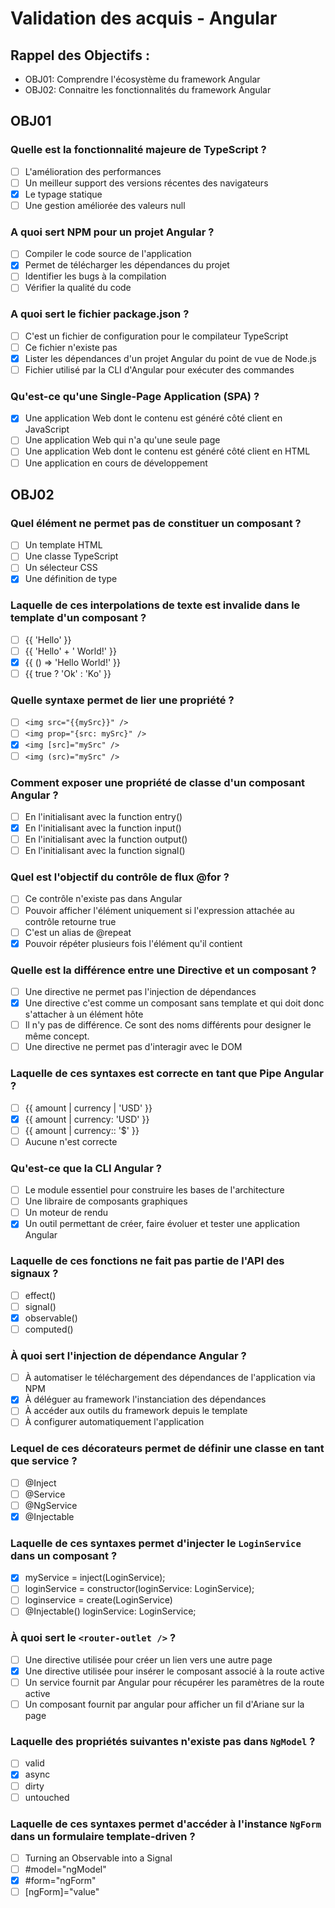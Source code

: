 # Validation des acquis - Angular

## Rappel des Objectifs :

* OBJ01: Comprendre l'écosystème du framework Angular
* OBJ02: Connaitre les fonctionnalités du framework Angular

## OBJ01

### Quelle est la fonctionnalité majeure de TypeScript ?

- [ ] L'amélioration des performances
- [ ] Un meilleur support des versions récentes des navigateurs
- [x] Le typage statique
- [ ] Une gestion améliorée des valeurs null

### A quoi sert NPM pour un projet Angular ?

- [ ] Compiler le code source de l'application
- [x] Permet de télécharger les dépendances du projet
- [ ] Identifier les bugs à la compilation
- [ ] Vérifier la qualité du code

### A quoi sert le fichier package.json ?

- [ ] C'est un fichier de configuration pour le compilateur TypeScript
- [ ] Ce fichier n'existe pas
- [x] Lister les dépendances d'un projet Angular du point de vue de Node.js
- [ ] Fichier utilisé par la CLI d'Angular pour exécuter des commandes

### Qu'est-ce qu'une Single-Page Application (SPA) ?

- [x] Une application Web dont le contenu est généré côté client en JavaScript
- [ ] Une application Web qui n'a qu'une seule page
- [ ] Une application Web dont le contenu est généré côté client en HTML
- [ ] Une application en cours de développement

## OBJ02

### Quel élément ne permet pas de constituer un composant ?

- [ ] Un template HTML
- [ ] Une classe TypeScript
- [ ] Un sélecteur CSS
- [x] Une définition de type

### Laquelle de ces interpolations de texte est invalide dans le template d'un composant ?

- [ ] {{ 'Hello' }}
- [ ] {{ 'Hello' + ' World!' }}
- [x] {{ () => 'Hello World!' }}
- [ ] {{ true ? 'Ok' : 'Ko' }}

### Quelle syntaxe permet de lier une propriété ?

- [ ] `<img src="{{mySrc}}" />`
- [ ] `<img prop="{src: mySrc}" />`
- [x] `<img [src]="mySrc" />`
- [ ] `<img (src)="mySrc" />`

### Comment exposer une propriété de classe d'un composant Angular ?

- [ ] En l'initialisant avec la function entry()
- [x] En l'initialisant avec la function input()
- [ ] En l'initialisant avec la function output()
- [ ] En l'initialisant avec la function signal()

### Quel est l'objectif du contrôle de flux @for ?

- [ ] Ce contrôle n'existe pas dans Angular
- [ ] Pouvoir afficher l'élément uniquement si l'expression attachée au contrôle retourne true
- [ ] C'est un alias de @repeat
- [x] Pouvoir répéter plusieurs fois l'élément qu'il contient

### Quelle est la différence entre une Directive et un composant ?

- [ ] Une directive ne permet pas l'injection de dépendances
- [x] Une directive c'est comme un composant sans template et qui doit donc s'attacher à un élément hôte 
- [ ] Il n'y pas de différence. Ce sont des noms différents pour designer le même concept.
- [ ] Une directive ne permet pas d'interagir avec le DOM

### Laquelle de ces syntaxes est correcte en tant que Pipe Angular  ?

- [ ] {{ amount | currency | 'USD' }}
- [x] {{ amount | currency: 'USD' }}
- [ ] {{ amount | currency:: '$' }}
- [ ] Aucune n'est correcte

### Qu'est-ce que la CLI Angular ?

- [ ] Le module essentiel pour construire les bases de l'architecture
- [ ] Une libraire de composants graphiques
- [ ] Un moteur de rendu 
- [x] Un outil permettant de créer, faire évoluer et tester une application Angular

### Laquelle de ces fonctions ne fait pas partie de l'API des signaux ?

- [ ] effect()
- [ ] signal()
- [x] observable()
- [ ] computed()

### À quoi sert l'injection de dépendance Angular ?

- [ ] À automatiser le téléchargement des dépendances de l'application via NPM
- [x] À déléguer au framework l'instanciation des dépendances
- [ ] À accéder aux outils du framework depuis le template
- [ ] À configurer automatiquement l'application

### Lequel de ces décorateurs permet de définir une classe en tant que service ?

- [ ] @Inject
- [ ] @Service
- [ ] @NgService
- [x] @Injectable

### Laquelle de ces syntaxes permet d'injecter le `LoginService` dans un composant ?

- [x] myService = inject(LoginService);
- [ ] loginService = constructor(loginService: LoginService);
- [ ] loginservice = create(LoginService)
- [ ] @Injectable() loginService: LoginService;

### À quoi sert le `<router-outlet />` ?

- [ ] Une directive utilisée pour créer un lien vers une autre page
- [x] Une directive utilisée pour insérer le composant associé à la route active
- [ ] Un service fournit par Angular pour récupérer les paramètres de la route active
- [ ] Un composant fournit par angular pour afficher un fil d'Ariane sur la page

### Laquelle des propriétés suivantes n'existe pas dans `NgModel` ? 

- [ ] valid
- [x] async
- [ ] dirty
- [ ] untouched

### Laquelle de ces syntaxes permet d'accéder à l'instance `NgForm` dans un formulaire template-driven ?

- [ ] Turning an Observable into a Signal
- [ ] #model="ngModel"
- [x] #form="ngForm"
- [ ] [ngForm]="value"
